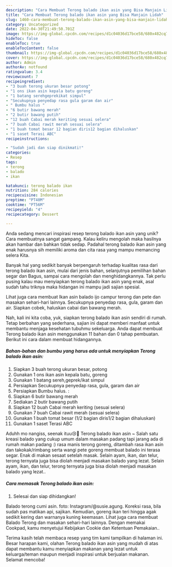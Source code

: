 ```yaml
---
description: "Cara Membuat Terong balado ikan asin yang Bisa Manjain Lidah"
title: "Cara Membuat Terong balado ikan asin yang Bisa Manjain Lidah"
slug: 1460-cara-membuat-terong-balado-ikan-asin-yang-bisa-manjain-lidah
category: Uncategorized
date: 2022-04-30T21:49:50.701Z
image: https://img-global.cpcdn.com/recipes/d1c04036d17bce58/680x482cq70/terong-balado-ikan-asin-foto-resep-utama.jpg
hideToc: false
enableToc: true
enableTocContent: false
thumbnail: https://img-global.cpcdn.com/recipes/d1c04036d17bce58/680x482cq70/terong-balado-ikan-asin-foto-resep-utama.jpg
cover: https://img-global.cpcdn.com/recipes/d1c04036d17bce58/680x482cq70/terong-balado-ikan-asin-foto-resep-utama.jpg
author: Admin
authorAv: notfound
ratingvalue: 3.4
reviewcount: 7
recipeingredient:
- "3 buah terong ukuran besar potong"
- "1 ons ikan asin kepala batu goreng"
- "1 batang serehgeprekikat simpul"
- "Secukupnya penyedap rasa gula garam dan air"
- " Bumbu halus "
- "6 butir bawang merah"
- "2 butir bawang putih"
- "12 buah Cabai merah keriting sesuai selera"
- "7 buah Cabai rawit merah sesuai selera"
- "1 buah tomat besar 12 bagian diris12 bagian dihaluskan"
- "1 saset Terasi ABC"
recipeinstructions:

- "Sudah jadi dan siap dinikmati!"
categories:
- Resep
tags:
- terong
- balado
- ikan

katakunci: terong balado ikan 
nutrition: 284 calories
recipecuisine: Indonesian
preptime: "PT40M"
cooktime: "PT56M"
recipeyield: "4"
recipecategory: Dessert

---
```





Anda sedang mencari inspirasi resep terong balado ikan asin yang unik? Cara membuatnya sangat gampang. Kalau keliru mengolah maka hasilnya akan hambar dan bahkan tidak sedap. Padahal terong balado ikan asin yang enak harusnya sih memiliki aroma dan cita rasa yang mampu memancing selera Kita.





Banyak hal yang sedikit banyak berpengaruh terhadap kualitas rasa dari terong balado ikan asin, mulai dari jenis bahan, selanjutnya pemilihan bahan segar dan Bagus, sampai cara mengolah dan menghidangkannya. Tak perlu pusing kalau mau menyiapkan terong balado ikan asin yang enak,      asal sudah tahu triknya maka hidangan ini mampu jadi sajian spesial.














Lihat juga cara membuat Ikan asin balado ijo campur terong dan pete dan masakan sehari-hari lainnya. Secukupnya penyedap rasa, gula, garam dan air. Siapkan cobek, haluskan cabai dan bawang merah.






Nah, kali ini kita coba, yuk, siapkan terong balado ikan asin sendiri di rumah. Tetap berbahan yang sederhana, sajian ini dapat memberi manfaat untuk membantu menjaga kesehatan tubuhmu sekeluarga. Anda dapat membuat Terong balado ikan asin menggunakan 11 bahan dan 0 tahap pembuatan. Berikut ini cara dalam membuat hidangannya.

<!--inarticleads1-->

##### Bahan-bahan dan bumbu yang harus ada untuk menyiapkan Terong balado ikan asin:

1. Siapkan 3 buah terong ukuran besar, potong
1. Gunakan 1 ons ikan asin kepala batu, goreng
1. Gunakan 1 batang sereh,geprek/ikat simpul
1. Persiapkan Secukupnya penyedap rasa, gula, garam dan air
1. Persiapkan  Bumbu halus. :
1. Siapkan 6 butir bawang merah
1. Sediakan 2 butir bawang putih
1. Siapkan 12 buah Cabai merah keriting (sesuai selera)
1. Gunakan 7 buah Cabai rawit merah (sesuai selera)
1. Gunakan 1 buah tomat besar (1/2 bagian diris1/2 bagian dihaluskan)
1. Gunakan 1 saset Terasi ABC


Aduhh mo nangiss, seenak ituu😢🤤 Terong balado ikan asin ~ Salah satu kreasi balado yang cukup umum dalam masakan padang tapi jarang ada di rumah makan padang :) rasa manis terong goreng, ditambah rasa ikan asin dan takokak/rimbang serta wangi pete goreng membuat balado ini terasa segar. Enak di makan sesaat setelah masak. Selain ayam, ikan, dan telur, terong ternyata juga bisa diolah menjadi masakan balado yang lezat. Selain ayam, ikan, dan telur, terong ternyata juga bisa diolah menjadi masakan balado yang lezat.. 

<!--inarticleads2-->

##### Cara memasak Terong balado ikan asin:


1. Selesai dan siap dihidangkan!

Balado terong cumi asin. foto: Instagram/@susie.agung. Koreksi rasa, bila sudah pas matikan api, sajikan. Kemudian, goreng ikan teri hingga agak sedikit kering dan warnanya kuning keemasan. Lihat juga cara membuat Balado Terong dan masakan sehari-hari lainnya. Dengan memakai Cookpad, kamu menyetujui Kebijakan Cookie dan Ketentuan Pemakaian.. 

Terima kasih telah membaca resep yang tim kami tampilkan di halaman ini. Besar harapan kami, olahan Terong balado ikan asin yang mudah di atas dapat membantu kamu menyiapkan makanan yang lezat untuk keluarga/teman maupun menjadi inspirasi untuk berjualan makanan. Selamat mencoba!
